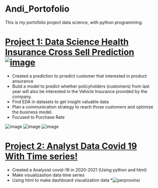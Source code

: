 # Andi_Portofolio
This is my portofolio project data science, with python programming.


# [Project 1: Data Science Health Insurance Cross Sell Prediction![image](https://user-images.githubusercontent.com/85381045/141938075-e8159ed8-160c-4995-a92a-be9c7fe38380.png)](https://github.com/andiainunnajib/Data-science-project-healt-insurance) 
* Created a prediction to prredict customer that interested in product ansurance
* Build a model to predict whether policyholders (customers) from last year will also be interested in the Vehicle Insurance provided by the company.
* Find EDA in datasets to get insight valuable data
* Plan a communication strategy to reach those customers and optimize the business model.
* Focused to Purchase Rate

![image](https://user-images.githubusercontent.com/85381045/141941583-89d2a916-c98e-482e-8a9b-2a88ddca79ce.png)
![image](https://user-images.githubusercontent.com/85381045/141941629-791c637e-b55b-48bf-a6d0-2b3132387af1.png)
![image](https://user-images.githubusercontent.com/85381045/141941653-4055ddf9-9d87-48d4-a81e-60b580964c15.png)

# [Project 2: Analyst Data Covid 19 With Time series!](https://github.com/andiainunnajib/Analyst-data-covid-19) 
* Created a Analysist covid-19 in 2020-2021 (Using python and html)
* Make visualizastion data time series
* Using html to make dashboard visualization data 
*![perprovinsi](https://user-images.githubusercontent.com/85381045/141943607-7c42d7e0-8ad6-482f-9aa5-c5bf349bff5a.jpg)


